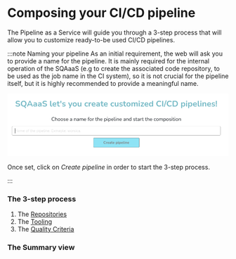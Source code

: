 # Composing your CI/CD pipeline
The Pipeline as a Service will guide you through a 3-step process that will
allow you to customize ready-to-be used CI/CD pipelines.

:::note Naming your pipeline
As an initial requirement, the web will ask you to provide a name for the
pipeline. It is mainly required for the internal operation of the SQAaaS (e.g
to create the associated code repository, to be used as the job name in the CI
system), so it is not crucial for the pipeline itself, but it is highly
recommended to provide a meaningful name.

<p align="center">
  <img src="/img/pipeline_naming.gif"/>
</p>

Once set, click on *Create pipeline* in order to start the 3-step process.

:::

### The 3-step process
1. The [Repositories](step_1_repositories.md)
2. The [Tooling](step_2_tooling.md)
3. The [Quality Criteria](step_3_criteria.md)

### The Summary view

